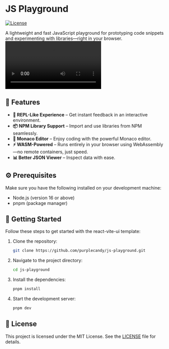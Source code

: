 # JS Playground

[![License](https://img.shields.io/badge/license-MIT-blue.svg)](https://github.com/purplecandy/js-playground/blob/main/LICENSE)

A lightweight and fast JavaScript playground for prototyping code snippets and experimenting with libraries—right in your browser.
<video controls src="js-playground-demo.mp4" title="JS Playground Demo"></video>

## 🎉 Features

- **🔁 REPL-Like Experience** – Get instant feedback in an interactive environment.
- **📦 NPM Library Support** – Import and use libraries from NPM seamlessly.
- **📝 Monaco Editor** – Enjoy coding with the powerful Monaco editor.
- **⚡ WASM-Powered** – Runs entirely in your browser using WebAssembly—no remote containers, just speed.
- **📊 Better JSON Viewer** – Inspect data with ease.

## ⚙️ Prerequisites

Make sure you have the following installed on your development machine:

- Node.js (version 16 or above)
- pnpm (package manager)

## 🚀 Getting Started

Follow these steps to get started with the react-vite-ui template:

1. Clone the repository:

   ```bash
   git clone https://github.com/purplecandy/js-playground.git
   ```

2. Navigate to the project directory:

   ```bash
   cd js-playground
   ```

3. Install the dependencies:

   ```bash
   pnpm install
   ```

4. Start the development server:

   ```bash
   pnpm dev
   ```

## 📄 License

This project is licensed under the MIT License. See the [LICENSE](https://choosealicense.com/licenses/mit/) file for details.
